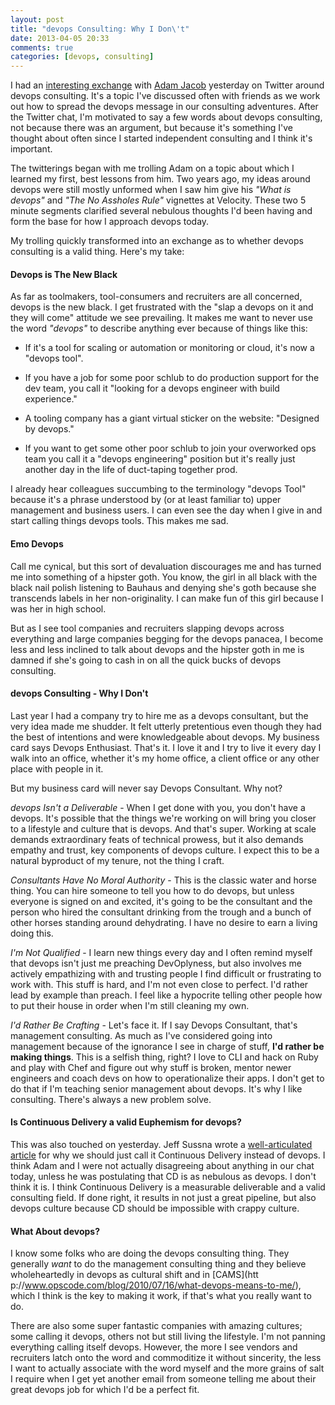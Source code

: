 ```yaml
---
layout: post
title: "devops Consulting: Why I Don\'t"
date: 2013-04-05 20:33
comments: true
categories: [devops, consulting]
---
```


I had an [interesting exchange](https://twitter.com/sascha_d/status/319889574367215616) with [Adam Jacob](https://twitter.com/adamhjk) yesterday on Twitter around devops consulting. It's a topic I've discussed often with friends as we work out how to spread the devops message in our consulting adventures.  After the Twitter chat, I'm motivated to say a few words about devops consulting, not because there was an argument, but because it's something I've thought about often since I started independent consulting and I think it's important.

 The twitterings began with me trolling Adam on a topic about which I learned my first, best lessons from him.  Two years ago, my ideas around devops were still mostly unformed when I saw him give his *"What is devops"* and *"The No Assholes Rule"* vignettes at Velocity. These two 5 minute segments clarified several nebulous thoughts I'd been having and form the base for how I approach devops today. 

My trolling quickly transformed into an exchange as to whether devops consulting is a valid thing.  Here's my take:

#### Devops is The New Black
As far as toolmakers, tool-consumers and recruiters are all concerned, devops is the new black. I get frustrated with the "slap a devops on it and they will come" attitude we see prevailing. It makes me want to never use the word *"devops"* to describe anything ever because of things like this:

  * If it's a tool for scaling or automation or monitoring or cloud, it's now a "devops tool".  

 * If you have a job for some poor schlub to do production support for the dev team, you call it "looking for a devops engineer with build experience." 

  * A tooling company has a giant virtual sticker on the website: "Designed by devops."

  * If you want to get some other poor schlub to join your overworked ops team you call it a "devops engineering" position but it's really just another day in the life of duct-taping together prod. 

I already hear colleagues succumbing to the terminology "devops Tool" because it's a phrase understood by (or at least familiar to) upper management and business users. I can even see the day when I give in and start calling things devops tools. This makes me sad.

#### Emo Devops
 Call me cynical, but this sort of devaluation discourages me and has turned me into something of a hipster goth. You know, the girl in all black with the black nail polish listening to Bauhaus and denying she's goth because she transcends labels in her non-originality. I can make fun of this girl because I was her in high school.  
 
 But as I see tool companies and recruiters slapping devops across everything and large companies begging for the devops panacea, I become less and less inclined to talk about devops and the hipster goth in me is damned if she's going to cash in on all the quick bucks of devops consulting. 

#### devops Consulting - Why I Don't
Last year I had a company try to hire me as a devops consultant, but the very idea made me shudder. It felt utterly pretentious even though they had the best of intentions and were knowledgeable about devops.  My business card says Devops Enthusiast. That's it. I love it and I try to live it every day I walk into an office, whether it's my home office, a client office or any other place with people in it.

But my business card will never say Devops Consultant. Why not? 

*devops Isn't a Deliverable* - When I get done with you, you don't have a devops. It's possible that the things we're working on will bring you closer to a lifestyle and culture that is devops. And that's super.  Working at scale demands extraordinary feats of technical prowess, but it also demands empathy and trust, key components of devops culture. I expect this to be a natural byproduct of my tenure, not the thing I craft.

*Consultants Have No Moral Authority* - This is the classic water and horse thing. You can hire someone to tell you how to do devops, but unless everyone is signed on and excited, it's going to be the consultant and the person who hired the consultant drinking from the trough and a bunch of other horses standing around dehydrating.  I have no desire to earn a living doing this.

*I'm Not Qualified* - I learn new things every day and I often remind myself that devops isn't just me preaching DevOplyness, but also involves me actively empathizing with and trusting people I find difficult or frustrating to work with.  This stuff is hard, and I'm not even close to perfect. I'd rather lead by example than preach. I feel like a hypocrite telling other people how to put their house in order when I'm still cleaning my own.

*I'd Rather Be Crafting* - Let's face it. If I say Devops Consultant, that's management consulting. As much as I've considered going into management because of the ignorance I see in charge of stuff, **I'd rather be making things**. This is a selfish thing, right? I love to CLI and hack on Ruby and play with Chef and figure out why stuff is broken, mentor newer engineers and coach devs on how to operationalize their apps. I don't get to do that if I'm teaching senior management about devops. It's why I like consulting. There's always a new problem solve.

#### Is Continuous Delivery a valid Euphemism for devops?
This was also touched on yesterday. Jeff Sussna wrote a [well-articulated article](http://blog.ingineering.it/post/43356457789/devops-er-continuous-delivery) for why we should just call it Continuous Delivery instead of devops.  I think Adam and I were not actually disagreeing about anything in our chat today, unless he was postulating that CD is as nebulous as devops. I don't think it is. I think Continuous Delivery is a measurable deliverable and a valid consulting field. If done right, it results in not just a great pipeline, but also devops culture because CD should be impossible with crappy culture.

#### What About devops?
I know some folks who are doing the devops consulting thing. They generally *want* to do the management consulting thing and they believe wholeheartedly in devops as cultural shift and in [CAMS](htt    p://www.opscode.com/blog/2010/07/16/what-devops-means-to-me/), which I think is the key to making it work, if that's what you really want to do.

There are also some super fantastic companies with amazing cultures; some calling it devops, others not but still living the lifestyle. I'm not panning everything calling itself devops. However, the more I see vendors and recruiters latch onto the word and commoditize it without sincerity, the less I want to actually associate with the word myself and the more grains of salt I require when I get yet another email from someone telling me about their great devops job for which I'd be a perfect fit.
